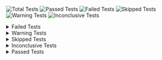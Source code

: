 ![Total Tests](https://img.shields.io/badge/Total_Tests-3-white)
![Passed Tests](https://img.shields.io/badge/Passed_Tests-3-green)
![Failed Tests](https://img.shields.io/badge/Failed_Tests-0-red)
![Skipped Tests](https://img.shields.io/badge/Skipped_Tests-0-blue)
![Warning Tests](https://img.shields.io/badge/Warning_Tests-0-orange)
![Inconclusive Tests](https://img.shields.io/badge/Inconclusive_Tests-0-white)

<details>
<summary>Failed Tests</summary>

Name |Result |Duration |
--- | --- | --- | 


</details> 
<details>
<summary>Warning Tests</summary>

Name |Result |Duration |
--- | --- | --- | 


</details> 
<details>
<summary>Skipped Tests</summary>

Name |Result |Duration |
--- | --- | --- | 


</details> 
<details>
<summary>Inconclusive Tests</summary>

Name |Result |Duration |
--- | --- | --- | 


</details> 
<details>
<summary>Passed Tests</summary>

Name |Result |Duration |
--- | --- | --- | 
GetCharacterCorporationHistory |Passed :green_circle: |00:00:00.9934430 |
GetCharacterInfo |Passed :green_circle: |00:00:00.1257980 |
GetCharacterInfo_eTag |Passed :green_circle: |00:00:00.2220500 |


</details> 
